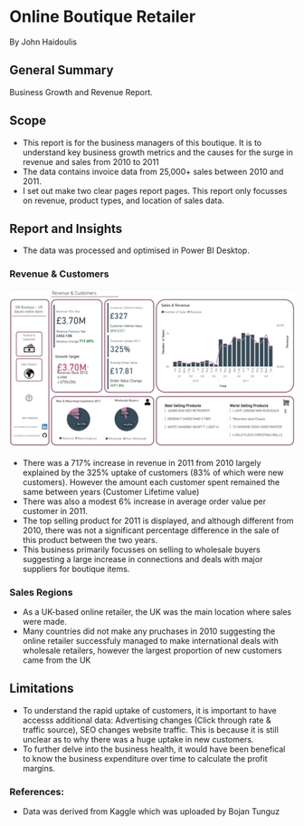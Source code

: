 # Online Boutique Retailer

By John Haidoulis

## General Summary

Business Growth and Revenue Report.

## Scope

* This report is for the business managers of this boutique. It is to understand key business growth metrics and the causes for the surge in revenue and sales from 2010 to 2011
* The data contains invoice data from 25,000+ sales between 2010 and 2011.
* I set out make two clear pages report pages. This report only focusses on revenue, product types, and location of sales data.

## Report and Insights

* The data was processed and optimised in Power BI Desktop.

### Revenue & Customers

![Revenue & Customers](Report1.jpg)

* There was a 717% increase in revenue in 2011 from 2010 largely explained by the 325% uptake of customers (83% of which were new customers). However the amount each customer spent remained the same between years (Customer Lifetime value)
* There was also a modest 6% increase in average order value per customer in 2011.
* The top selling product for 2011 is displayed, and although different from 2010, there was not a significant percentage difference in the sale of this product between the two years. 
* This business primarily focusses on selling to wholesale buyers suggesting a large increase in connections and deals with major suppliers for boutique items.

### Sales Regions
* As a UK-based online retailer, the UK was the main location where sales were made.
* Many countries did not make any pruchases in 2010 suggesting the online retailer successfuly managed to make international deals with wholesale retailers, however the largest proportion of new customers came from the UK


## Limitations

* To understand the rapid uptake of customers, it is important to have accesss additional data: Advertising changes (Click through rate & traffic source), SEO changes website traffic. This is because it is still unclear as to why there was a huge uptake in new customers.
* To further delve into the business health, it would have been benefical to know the business expenditure over time to calculate the profit margins.


### References:

* Data was derived from Kaggle which was uploaded by Bojan Tunguz

